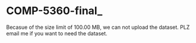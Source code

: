 # COMP-5360-final_

Becasue of the size limit of 100.00 MB, we can not upload the dataset. PLZ email me if you want to need the dataset. 
